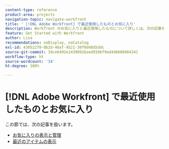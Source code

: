 ```yaml
---
content-type: reference
product-area: projects
navigation-topic: navigate-workfront
title: ' [!DNL Adobe Workfront] で最近使用したものとお気に入り'
description: Workfront のお気に入りと最近使用したものについて詳しくは、次の記事を参照してください。
feature: Get Started with Workfront
author: Lisa
recommendations: noDisplay, noCatalog
exl-id: 43052270-0b2d-46af-9521-30f0d48d5ddc
source-git-commit: 34ce6492e14399926aed910bf9ed4d8688904341
workflow-type: ht
source-wordcount: '34'
ht-degree: 100%

---
```


# [!DNL Adobe Workfront] で最近使用したものとお気に入り

この節では、次の記事を扱います。

* [お気に入りの表示と管理](../../../workfront-basics/navigate-workfront/recent-and-favorites/view-and-manage-favorites.md)
* [最近のアイテムの表示](../../../workfront-basics/navigate-workfront/recent-and-favorites/view-recent-items.md)
